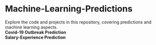 # Machine-Learning-Predictions
Explore the code and projects in this repository, covering predictions and machine learning aspects.<br>
**Covid-19 Outbreak Prediction** <br>
**Salary-Experience Prediction**
